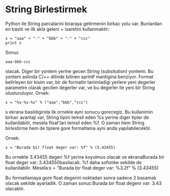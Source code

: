 # String Birlestirmek

Python ile String parcalarini biraraya getirmenin birkac yolu
var. Bunlardan en basiti ve ilk akla geleni + isaretini kullanmaktir:

```
s = "aaa" + "-" + "bbb" + "-" + "ccc"
print s
```

Sonuc

```
aaa-bbb-ccc
```

olacak. Diger bir yontem yerine gecen String (subsitution) yontemi. Bu
yontem aslinda C/++ dilinde bilinen sprintf mantigina benziyor. Format
belirleyen bir kisim var, bir de formatin tanimladigi yerlere yeni
degerler parametre olarak gecilen degerler var, ve bu degerler ile
yeni bir String olusturuluyor. Ornek:

```
s = "%s-%s-%s" % ("aaa","bbb","ccc")
```

s ekrana basildiginda ilk ornekle ayni sonucu gorecegiz. Bu kullanimin
birkac avantaji var, String tipini temsil eden %s yerine diger tipler
de kullanilabilir, mesela float'lari temsil eden %f. O zaman hem
String birlestirme hem de tiplere gore formatlama ayni anda
yapilabilecektir.

Ornek:

```
s = "Burada bir float deger var: %f" % (3.43455)
```

Bu ornekte 3.43455 degeri %f yerine koyulmus olacak ve ekranaBurada
bir float deger var: 3.434550basilacak. %f daha sofistike sekilde de
kullanilabilir. Mesela:s = "Burada bir float deger var: %3.2f" %
(3.43455)

Bu formatlamaya gore float degerini noktadan sonra sadece 2 basamak
olacak sekilde ayarladik. O zaman sonuc:Burada bir float degenr var:
3.43 olacaktir.
